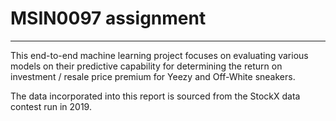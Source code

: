 # MSIN0097 assignment
-----------------------
This end-to-end machine learning project focuses on evaluating various models on their predictive capability for determining the return on investment / resale price premium for Yeezy and Off-White sneakers.

The data incorporated into this report is sourced from the StockX data contest run in 2019.
